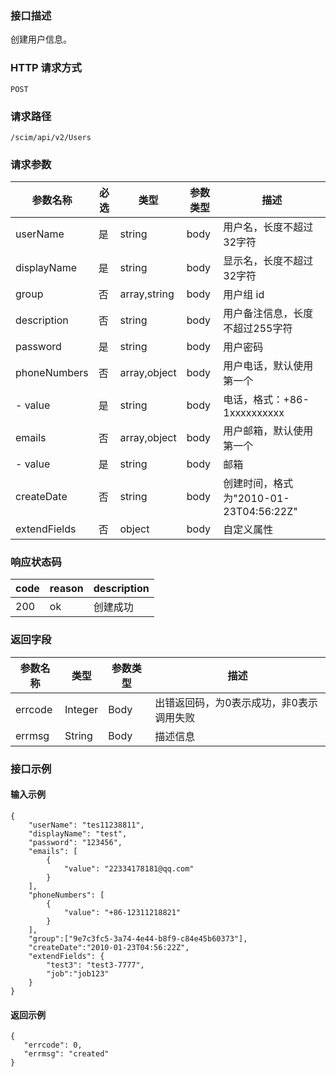 ### 接口描述
创建用户信息。



### HTTP 请求方式
```
POST
```
### 请求路径
```
/scim/api/v2/Users
```

### 请求参数
| 参数名称     | 必选 | 类型         | 参数类型 | 描述                                  |
| ------------ | ---- | ------------ | -------- | ------------------------------------- |
| userName     | 是   | string       | body     | 用户名，长度不超过32字符              |
| displayName  | 是   | string       | body     | 显示名，长度不超过32字符              |
| group        | 否   | array,string | body     | 用户组 id                             |
| description  | 否   | string       | body     | 用户备注信息，长度不超过255字符       |
| password     | 是   | string       | body     | 用户密码                        |
| phoneNumbers | 否   | array,object | body     | 用户电话，默认使用第一个              |
| - value      | 是   | string       | body     | 电话，格式：+86-1xxxxxxxxxx           |
| emails       | 否   | array,object | body     | 用户邮箱，默认使用第一个              |
| - value      | 是   | string       | body     | 邮箱                                  |
| createDate   | 否   | string       | body     | 创建时间，格式为"2010-01-23T04:56:22Z" |
| extendFields | 否   | object       | body     | 自定义属性                            |



### 响应状态码
| code | reason | description |
| ---- | ------ | ----------- |
| 200  | ok     | 创建成功    |

### 返回字段
| 参数名称 | 类型    | 参数类型 | 描述                                     |
| -------- | ------- | -------- | ---------------------------------------- |
| errcode  | Integer | Body     | 出错返回码，为0表示成功，非0表示调用失败 |
| errmsg   | String  | Body     | 描述信息                                 |




### 接口示例
#### 输入示例
```
{
    "userName": "tes11238811",
    "displayName": "test",
    "password": "123456",
    "emails": [
        {
            "value": "22334178181@qq.com"
        }
    ],
    "phoneNumbers": [
        {
            "value": "+86-12311218821"
        }
    ],
    "group":["9e7c3fc5-3a74-4e44-b8f9-c84e45b60373"],
    "createDate":"2010-01-23T04:56:22Z",
    "extendFields": {
        "test3": "test3-7777",
        "job":"job123"
    }
}
```
#### 返回示例
```
{
   "errcode": 0,
   "errmsg": "created"
}

```
